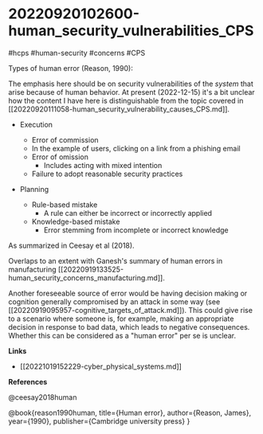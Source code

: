 # 20220920102600-human_security_vulnerabilities_CPS

#hcps #human-security #concerns #CPS

Types of human error (Reason, 1990):

The emphasis here should be on security vulnerabilities of the *system* that
arise because of human behavior. At present (2022-12-15) it's a bit unclear
how the content I have here is distinguishable from the topic covered in
[[20220920111058-human_security_vulnerability_causes_CPS.md]].

* Execution
    * Error of commission
	* In the example of users, clicking on a link from a phishing email
    * Error of omission
        * Includes acting with mixed intention
	* Failure to adopt reasonable security practices

* Planning
    * Rule-based mistake
        * A rule can either be incorrect or incorrectly applied
    * Knowledge-based mistake
        * Error stemming from incomplete or incorrect knowledge

As summarized in Ceesay et al (2018).

Overlaps to an extent with Ganesh's summary of human errors in manufacturing
[[20220919133525-human_security_concerns_manufacturing.md]].

Another foreseeable source of error would be having decision making or
cognition generally compromised by an attack in some way (see
[[20220919095957-cognitive_targets_of_attack.md]]). This could give rise to a
scenario where someone is, for example, making an appropriate decision in
response to bad data, which leads to negative consequences. Whether this can be
considered as a "human error" per se is unclear.


**Links**

* [[20221019152229-cyber_physical_systems.md]]

**References**

@ceesay2018human

@book{reason1990human,
  title={Human error},
  author={Reason, James},
  year={1990},
  publisher={Cambridge university press}
}

